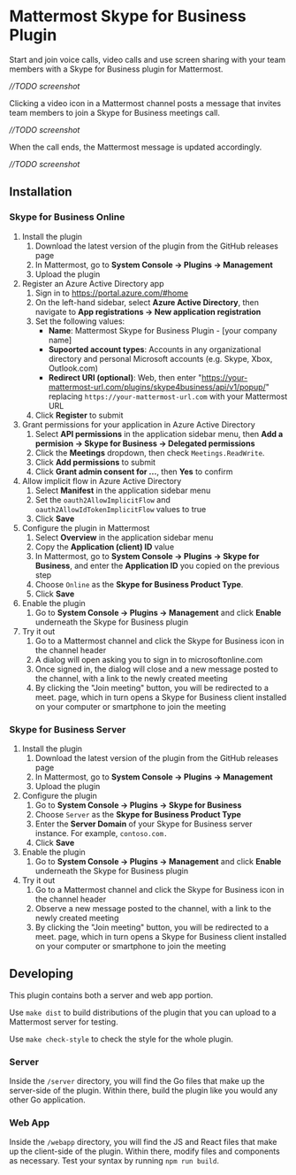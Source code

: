 # Mattermost Skype for Business Plugin

Start and join voice calls, video calls and use screen sharing with your team members with a Skype for Business plugin for Mattermost.

*//TODO screenshot*

Clicking a video icon in a Mattermost channel posts a message that invites team members to join a Skype for Business meetings call.

*//TODO screenshot*
    
When the call ends, the Mattermost message is updated accordingly.

*//TODO screenshot*

## Installation

### Skype for Business Online

1. Install the plugin
    1. Download the latest version of the plugin from the GitHub releases page
    2. In Mattermost, go to **System Console -> Plugins -> Management**
    3. Upload the plugin
2. Register an Azure Active Directory app
    1. Sign in to https://portal.azure.com/#home
    2. On the left-hand sidebar, select **Azure Active Directory**, then navigate to **App registrations -> New application registration**
    3. Set the following values:
       - **Name**: Mattermost Skype for Business Plugin - [your company name]
       - **Supoorted account types**: Accounts in any organizational directory and personal Microsoft accounts (e.g. Skype, Xbox, Outlook.com)
       - **Redirect URI (optional)**: Web, then enter "https://your-mattermost-url.com/plugins/skype4business/api/v1/popup/" replacing `https://your-mattermost-url.com` with your Mattermost URL
    4. Click **Register** to submit
3. Grant permissions for your application in Azure Active Directory
    1. Select **API permissions** in the application sidebar menu, then **Add a permision -> Skype for Business -> Delegated permissions**
    2. Click the **Meetings** dropdown, then check `Meetings.ReadWrite`.
    3. Click **Add permissions** to submit
    4. Click **Grant admin consent for ...**, then **Yes** to confirm
4. Allow implicit flow in Azure Active Directory
    1. Select **Manifest** in the application sidebar menu
    2. Set the `oauth2AllowImplicitFlow` and `oauth2AllowIdTokenImplicitFlow` values to true
    3. Click **Save**
5. Configure the plugin in Mattermost
    1. Select **Overview** in the application sidebar menu
    2. Copy the **Application (client) ID** value
    3. In Mattermost, go to **System Console -> Plugins -> Skype for Business**, and enter the **Application ID** you copied on the previous step
    4. Choose ``Online`` as the **Skype for Business Product Type**.
    5. Click **Save**
6. Enable the plugin
    1. Go to **System Console -> Plugins -> Management** and click **Enable** underneath the Skype for Business plugin
7. Try it out
    1. Go to a Mattermost channel and click the Skype for Business icon in the channel header
    2. A dialog will open asking you to sign in to microsoftonline.com
    3. Once signed in, the dialog will close and a new message posted to the channel, with a link to the newly created meeting
    4. By clicking the "Join meeting" button, you will be redirected to a meet.<YOUR DOMAIN> page, which in turn opens a Skype for Business client installed on your computer or smartphone to join the meeting

### Skype for Business Server

1. Install the plugin
    1. Download the latest version of the plugin from the GitHub releases page
    2. In Mattermost, go to **System Console -> Plugins -> Management**
    3. Upload the plugin
2. Configure the plugin
    1. Go to **System Console -> Plugins -> Skype for Business**
    2. Choose ``Server`` as the **Skype for Business Product Type**
    3. Enter the **Server Domain** of your Skype for Business server instance. For example, ``contoso.com.``
    4. Click **Save**
3. Enable the plugin
    1. Go to **System Console -> Plugins -> Management** and click **Enable** underneath the Skype for Business plugin
4. Try it out
    1. Go to a Mattermost channel and click the Skype for Business icon in the channel header
    2. Observe a new message posted to the channel, with a link to the newly created meeting
    3. By clicking the "Join meeting" button, you will be redirected to a meet.<YOUR DOMAIN> page, which in turn opens a Skype for Business client installed on your computer or smartphone to join the meeting

## Developing

This plugin contains both a server and web app portion.

Use `make dist` to build distributions of the plugin that you can upload to a Mattermost server for testing.

Use `make check-style` to check the style for the whole plugin.

### Server

Inside the `/server` directory, you will find the Go files that make up the server-side of the plugin. Within there, build the plugin like you would any other Go application.

### Web App

Inside the `/webapp` directory, you will find the JS and React files that make up the client-side of the plugin. Within there, modify files and components as necessary. Test your syntax by running `npm run build`.
